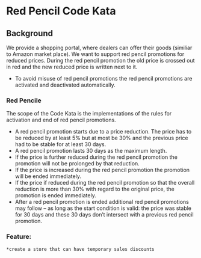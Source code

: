 # Red Pencil Code Kata

## Background

We provide a shopping portal, where dealers can offer their goods (similiar to Amazon market place). We want to support red pencil promotions for reduced prices. During the red pencil promotion the old price is crossed out in red and the new reduced price is written next to it.
* To avoid misuse of red pencil promotions the red pencil promotions are activated and deactivated automatically.

### Red Pencile
The scope of the Code Kata is the implementations of the rules for activation and end of red pencil promotions.
* A red pencil promotion starts due to a price reduction. The price has to be reduced by at least 5% but at most be 30% and the previous price had to be stable for at least 30 days.
* A red pencil promotion lasts 30 days as the maximum length.
* If the price is further reduced during the red pencil promotion the promotion will not be prolonged by that reduction.
* If the price is increased during the red pencil promotion the promotion will be ended immediately.
* If the price if reduced during the red pencil promotion so that the overall reduction is more than 30% with regard to the original price, the promotion is ended immediately.
* After a red pencil promotion is ended additional red pencil promotions may follow – as long as the start condition is valid: the price was stable for 30 days and these 30 days don’t intersect with a previous red pencil promotion.

### Feature:
    *create a store that can have temporary sales discounts

